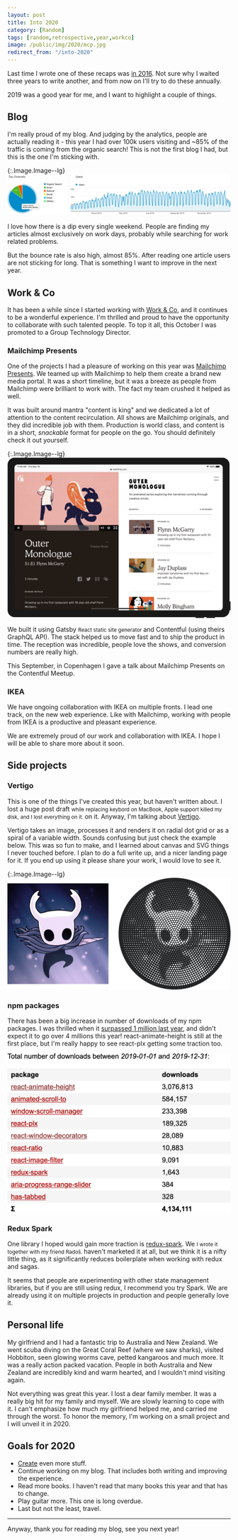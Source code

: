 ```yaml
---
layout: post
title: Into 2020
category: [Random]
tags: [random,retrospective,year,workco]
image: /public/img/2020/mcp.jpg
redirect_from: "/into-2020"
---
```


Last time I wrote one of these recaps was [in 2016](/looking-forward-to-2017/). Not sure why I waited three years to write another, and from now on I'll try to do these annually.

2019 was a good year for me, and I want to highlight a couple of things.

<!--more-->

## Blog

I'm really proud of my blog. And judging by the analytics, people are actually reading it - this year I had over 100k users visiting and ~85% of the traffic is coming from the organic search! This is not the first blog I had, but this is the one I'm sticking with.

{:.Image.Image--lg}
![This year's analytics, over 100k users](/public/img/2020/analytics.png)

I love how there is a dip every single weekend. People are finding my articles almost exclusively on work days, probably while searching for work related problems.

But the bounce rate is also high, almost 85%. After reading one article users are not sticking for long. That is something I want to improve in the next year.



## Work & Co

It has been a while since I started working with [Work & Co](https://work.co/), and it continues to be a wonderful experience. I'm thrilled and proud to have the opportunity to collaborate with such talented people. To top it all, this October I was promoted to a Group Technology Director.


### Mailchimp Presents

One of the projects I had a pleasure of working on this year was [Mailchimp Presents](https://mailchimp.com/presents/). We teamed up with Mailchimp to help them create a brand new media portal. It was a short timeline, but it was a breeze as people from Mailchimp were brilliant to work with. The fact my team crushed it helped as well.

It was built around mantra "content is king" and we dedicated a lot of attention to the content recirculation. All shows are Mailchimp originals, and they did incredible job with them. Production is world class, and content is in a short, *snackable* format for people on the go. You should definitely  check it out yourself.

{:.Image.Image--lg}
[![Mailchimp Presents media portal](/public/img/2020/mcp.jpg)](https://mailchimp.com/presents)

We built it using
<label class="SideNote-trigger">
Gatsby</label>
<small class="SideNote">
React static site generator
</small>
and Contentful (using theirs GraphQL API). The stack helped us to move fast and to ship the product in time. The reception was incredible, people love the shows, and conversion numbers are really high.

This September, in Copenhagen I gave a talk about Mailchimp Presents on the Contentful Meetup.


### IKEA

We have ongoing collaboration with IKEA on multiple fronts. I lead one track, on the new web experience. Like with Mailchimp, working with people from IKEA is a productive and pleasant experience.

We are extremely proud of our work and collaboration with IKEA. I hope I will be able to share more about it soon.



## Side projects

### Vertigo

This is one of the things I've created this year, but haven't written about. I lost a
<label class="SideNote-trigger">huge post draft</label>
<small class="SideNote">
while replacing keybord on MacBook, Apple support killed my disk, and I lost everything on it.
</small> on it.
Anyway, I'm talking about [Vertigo](https://muffinman.io/vertigo/).

Vertigo takes an image, processes it and renders it on radial dot grid or as a spiral of a variable width. Sounds confusing but just check the example below.
This was so fun to make, and I learned about canvas and SVG things I never touched before. I plan to do a full write up, and a nicer landing page for it. If you end up using it please share your work, I would love to see it.

{:.Image.Image--lg}
[![Hollow Knight image processed using Vertigo](/public/img/2020/vertigo.png)](https://muffinman.io/vertigo/)


### npm packages

There has been a big increase in number of downloads of my npm packages. I was thrilled when it [surpassed 1 million last year](/one-million-npm-downloads/), and didn't expect it to go over 4 millions this year! react-animate-height is still at the first place, but I'm really happy to see react-plx getting some traction too.

[![Stats for my npm packages in 2019](/public/img/2020/npm.png)](https://npm-stat.com/charts.html?author=stanko&from=2019-01-01&to=2019-12-31)

### Redux Spark

One library I hoped would gain more traction is [redux-spark](https://github.com/Stanko/redux-spark).
<label class="SideNote-trigger">
We</label>
<small class="SideNote">
I wrote it together with my friend Radoš.
</small>
haven't marketed it at all, but we think it is a nifty little thing, as it significantly reduces boilerplate when working with redux and sagas.

It seems that people are experimenting with other state management libraries, but if you are still using redux, I recommend you try Spark. We are already using it on multiple projects in production and people generally love it.



## Personal life

My girlfriend and I had a fantastic trip to Australia and New Zealand. We went scuba diving on the Great Coral Reef (where we saw sharks), visited Hobbiton, seen glowing worms cave, petted kangaroos and much more. It was a really action packed vacation. People in both Australia and New Zealand are incredibly kind and warm hearted, and I wouldn't mind visiting again.

Not everything was great this year. I lost a dear family member. It was a really big hit for my family and myself. We are slowly learning to cope with it. I can't emphasize how much my girlfriend helped me, and carried me through the worst. To honor the memory, I'm working on a small project and I will unveil it in 2020.



## Goals for 2020

* [Create](/consume-less-create-more/) even more stuff.
* Continue working on my blog. That includes both writing and improving the experience.
* Read more books. I haven't read that many books this year and that has to change.
* Play guitar more. This one is long overdue.
* Last but not the least, travel.


-----

Anyway, thank you for reading my blog, see you next year!
